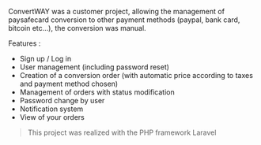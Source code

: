 ConvertWAY was a customer project, allowing the management of paysafecard conversion to other payment methods (paypal, bank card, bitcoin etc...), the conversion was manual.

Features : 
- Sign up / Log in
- User management (including password reset)
- Creation of a conversion order (with automatic price according to taxes and payment method chosen) 
- Management of orders with status modification 
- Password change by user
- Notification system 
- View of your orders

> This project was realized with the PHP framework Laravel
